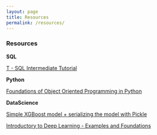 ```yaml
---
layout: page
title: Resources
permalink: /resources/
---
```


### Resources

**SQL**

[T - SQL Intermediate Tutorial](/resources/IntermediateSQLserver-2.html)

**Python**

[Foundations of Object Oriented Programming in Python](/resources/Intro_to_Object_Oriented_Programming.html)

**DataScience**

[Simple XGBoost model + serializing the model with Pickle](/projects/XGBoost-ex.html)

[Introductory to Deep Learning - Examples and Foundations](/resources/Introduction_to_Deep_Learning.html)
